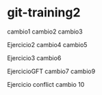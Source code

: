 # git-training2
cambio1
cambio2
cambio3

Ejercicio2
cambio4
cambio5

Ejercicio3
cambio6

EjercicioGFT
cambio7
cambio9

Ejercicio conflict
cambio 10